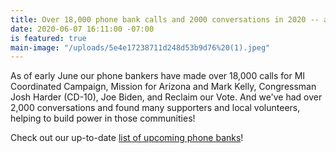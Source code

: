 ```yaml
---
title: Over 18,000 phone bank calls and 2000 conversations in 2020 -- and counting!
date: 2020-06-07 16:11:00 -07:00
is featured: true
main-image: "/uploads/5e4e17238711d248d53b9d76%20(1).jpeg"
---
```


As of early June our phone bankers have made over 18,000 calls for MI Coordinated Campaign, Mission for Arizona and Mark Kelly, Congressman Josh Harder (CD-10), Joe Biden, and Reclaim our Vote. And we've had over 2,000 conversations and found many supporters and local volunteers, helping to build power in those communities!

Check out our up-to-date [list of upcoming phone banks](https://indivisibleberkeley.org/tags/phonebank/)!